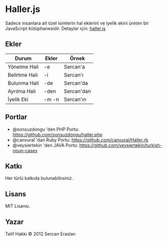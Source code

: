 # Haller.js

Sadece insanlara ait özel isimlerin hal eklerini ve iyelik ekini üreten bir JavaScript kütüphanesidir. Detaylar için: <a href="http://sercaneraslan.com/haller.js/">haller.js</a>

## Ekler

| Durum                            | Ekler  | Örnek      |
|----------------------------------|--------|------------|
| Yönelme Hali                     | -e     | Sercan'a   |
| Belirtme Hali                    | -i     | Sercan'ı   |
| Bulunma Hali                     | -de    | Sercan'da  |
| Ayrılma Hali                     | -den   | Sercan'dan |
| İyelik Eki                       | -m -n  | Sercan'ın  |

## Portlar

* @sonsuzdongu 'den PHP Portu: https://github.com/sonsuzdongu/haller.php
* @canvural 'dan Ruby Portu: https://github.com/canvural/Haller.rb
* @veysiertekin 'den JAVA Portu: https://github.com/veysiertekin/turkish-noun-cases

## Katkı
Her türlü katkıda bulunabilirsiniz.

## Lisans
MIT Lisansı.

## Yazar
Telif Hakkı © 2012 Sercan Eraslan
